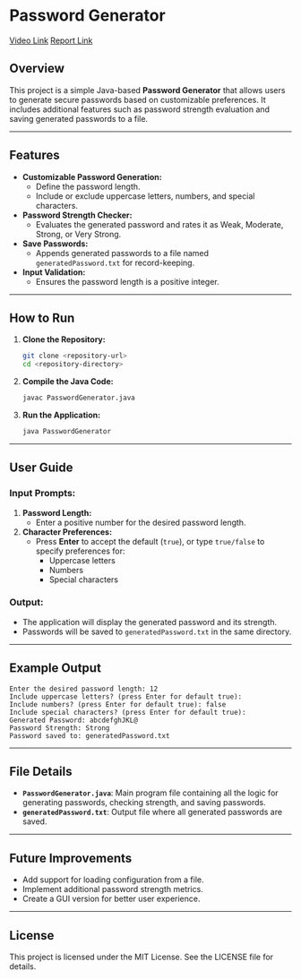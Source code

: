 # Password Generator
[Video Link](https://youtu.be/264usbLaZjk)
[Report Link](/gitFlow.pdf)

## Overview
This project is a simple Java-based **Password Generator** that allows users to generate secure passwords based on customizable preferences. It includes additional features such as password strength evaluation and saving generated passwords to a file.

---

## Features
- **Customizable Password Generation:**
  - Define the password length.
  - Include or exclude uppercase letters, numbers, and special characters.
- **Password Strength Checker:**
  - Evaluates the generated password and rates it as Weak, Moderate, Strong, or Very Strong.
- **Save Passwords:**
  - Appends generated passwords to a file named `generatedPassword.txt` for record-keeping.
- **Input Validation:**
  - Ensures the password length is a positive integer.

---

## How to Run
1. **Clone the Repository:**
   ```bash
   git clone <repository-url>
   cd <repository-directory>
   ```

2. **Compile the Java Code:**
   ```bash
   javac PasswordGenerator.java
   ```

3. **Run the Application:**
   ```bash
   java PasswordGenerator
   ```

---

## User Guide
### Input Prompts:
1. **Password Length:**
   - Enter a positive number for the desired password length.
2. **Character Preferences:**
   - Press **Enter** to accept the default (`true`), or type `true/false` to specify preferences for:
     - Uppercase letters
     - Numbers
     - Special characters

### Output:
- The application will display the generated password and its strength.
- Passwords will be saved to `generatedPassword.txt` in the same directory.

---

## Example Output
```
Enter the desired password length: 12
Include uppercase letters? (press Enter for default true):
Include numbers? (press Enter for default true): false
Include special characters? (press Enter for default true):
Generated Password: abcdefghJKL@
Password Strength: Strong
Password saved to: generatedPassword.txt
```

---

## File Details
- **`PasswordGenerator.java`**: Main program file containing all the logic for generating passwords, checking strength, and saving passwords.
- **`generatedPassword.txt`**: Output file where all generated passwords are saved.

---

## Future Improvements
- Add support for loading configuration from a file.
- Implement additional password strength metrics.
- Create a GUI version for better user experience.

---

## License
This project is licensed under the MIT License. See the LICENSE file for details.


